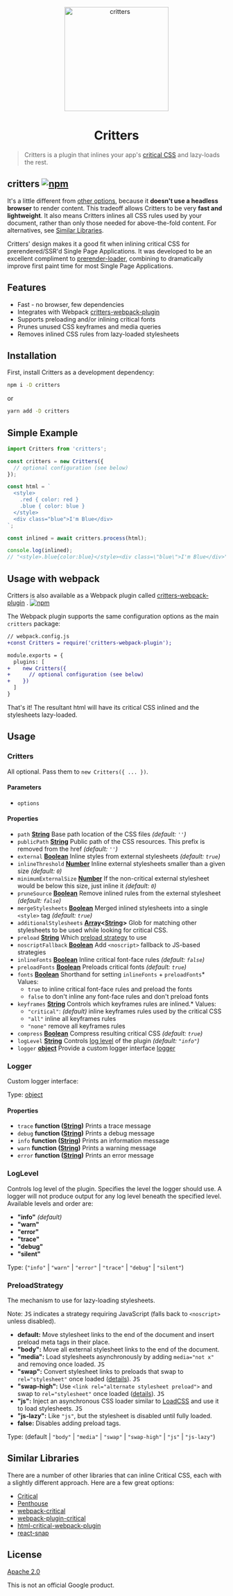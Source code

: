 <p align="center">
  <img src="https://i.imgur.com/J0jv1Sz.png" width="240" height="240" alt="critters">
  <h1 align="center">Critters</h1>
</p>

> Critters is a plugin that inlines your app's [critical CSS] and lazy-loads the rest.

## critters [![npm](https://img.shields.io/npm/v/critters.svg)](https://www.npmjs.org/package/critters)

It's a little different from [other options](#similar-libraries), because it **doesn't use a headless browser** to
render content. This tradeoff allows Critters to be very **fast and lightweight**. It also means Critters inlines all
CSS rules used by your document, rather than only those needed for above-the-fold content. For alternatives,
see [Similar Libraries](#similar-libraries).

Critters' design makes it a good fit when inlining critical CSS for prerendered/SSR'd Single Page Applications. It was
developed to be an excellent compliment to [prerender-loader](https://github.com/GoogleChromeLabs/prerender-loader),
combining to dramatically improve first paint time for most Single Page Applications.

## Features

* Fast - no browser, few dependencies
* Integrates with Webpack [critters-webpack-plugin]
* Supports preloading and/or inlining critical fonts
* Prunes unused CSS keyframes and media queries
* Removes inlined CSS rules from lazy-loaded stylesheets

## Installation

First, install Critters as a development dependency:

```sh
npm i -D critters
```

or

```sh
yarn add -D critters
```

## Simple Example

```js
import Critters from 'critters';

const critters = new Critters({
  // optional configuration (see below)
});

const html = `
  <style>
    .red { color: red }
    .blue { color: blue }
  </style>
  <div class="blue">I'm Blue</div>
`;

const inlined = await critters.process(html);

console.log(inlined);
// "<style>.blue{color:blue}</style><div class=\"blue\">I'm Blue</div>"
```

## Usage with webpack

Critters is also available as a Webpack plugin
called [critters-webpack-plugin](https://www.npmjs.org/package/critters-webpack-plugin)
. [![npm](https://img.shields.io/npm/v/critters-webpack-plugin.svg)](https://www.npmjs.org/package/critters-webpack-plugin)

The Webpack plugin supports the same configuration options as the main `critters` package:

```diff
// webpack.config.js
+const Critters = require('critters-webpack-plugin');

module.exports = {
  plugins: [
+    new Critters({
+      // optional configuration (see below)
+    })
  ]
}
```

That's it! The resultant html will have its critical CSS inlined and the stylesheets lazy-loaded.

## Usage

<!-- Generated by documentation.js. Update this documentation by updating the source code. -->

### Critters

All optional. Pass them to `new Critters({ ... })`.

#### Parameters

* `options`

#### Properties

* `path` **[String](https://developer.mozilla.org/docs/Web/JavaScript/Reference/Global_Objects/String)** Base path
  location of the CSS files *(default: `''`)*
* `publicPath` **[String](https://developer.mozilla.org/docs/Web/JavaScript/Reference/Global_Objects/String)** Public
  path of the CSS resources. This prefix is removed from the href *(default: `''`)*
* `external` **[Boolean](https://developer.mozilla.org/docs/Web/JavaScript/Reference/Global_Objects/Boolean)** Inline
  styles from external stylesheets *(default: `true`)*
* `inlineThreshold` **[Number](https://developer.mozilla.org/docs/Web/JavaScript/Reference/Global_Objects/Number)**
  Inline external stylesheets smaller than a given size *(default: `0`)*
* `minimumExternalSize` **[Number](https://developer.mozilla.org/docs/Web/JavaScript/Reference/Global_Objects/Number)**
  If the non-critical external stylesheet would be below this size, just inline it *(default: `0`)*
* `pruneSource` **[Boolean](https://developer.mozilla.org/docs/Web/JavaScript/Reference/Global_Objects/Boolean)** Remove
  inlined rules from the external stylesheet *(default: `false`)*
* `mergeStylesheets` **[Boolean](https://developer.mozilla.org/docs/Web/JavaScript/Reference/Global_Objects/Boolean)**
  Merged inlined stylesheets into a single `<style>` tag *(default: `true`)*
* `additionalStylesheets` **[Array](https://developer.mozilla.org/docs/Web/JavaScript/Reference/Global_Objects/Array)<[String](https://developer.mozilla.org/docs/Web/JavaScript/Reference/Global_Objects/String)>**
  Glob for matching other stylesheets to be used while looking for critical CSS.
* `preload` **[String](https://developer.mozilla.org/docs/Web/JavaScript/Reference/Global_Objects/String)**
  Which [preload strategy](#preloadstrategy) to use
* `noscriptFallback` **[Boolean](https://developer.mozilla.org/docs/Web/JavaScript/Reference/Global_Objects/Boolean)**
  Add `<noscript>` fallback to JS-based strategies
* `inlineFonts` **[Boolean](https://developer.mozilla.org/docs/Web/JavaScript/Reference/Global_Objects/Boolean)** Inline
  critical font-face rules *(default: `false`)*
* `preloadFonts` **[Boolean](https://developer.mozilla.org/docs/Web/JavaScript/Reference/Global_Objects/Boolean)**
  Preloads critical fonts *(default: `true`)*
* `fonts` **[Boolean](https://developer.mozilla.org/docs/Web/JavaScript/Reference/Global_Objects/Boolean)** Shorthand
  for setting `inlineFonts` + `preloadFonts`*   Values:
  * `true` to inline critical font-face rules and preload the fonts
  * `false` to don't inline any font-face rules and don't preload fonts
* `keyframes` **[String](https://developer.mozilla.org/docs/Web/JavaScript/Reference/Global_Objects/String)** Controls
  which keyframes rules are inlined.*   Values:
  * `"critical"`: *(default)* inline keyframes rules used by the critical CSS
  * `"all"` inline all keyframes rules
  * `"none"` remove all keyframes rules
* `compress` **[Boolean](https://developer.mozilla.org/docs/Web/JavaScript/Reference/Global_Objects/Boolean)** Compress
  resulting critical CSS *(default: `true`)*
* `logLevel` **[String](https://developer.mozilla.org/docs/Web/JavaScript/Reference/Global_Objects/String)**
  Controls [log level](#loglevel) of the plugin *(default: `"info"`)*
* `logger` **[object](https://developer.mozilla.org/docs/Web/JavaScript/Reference/Global_Objects/Object)** Provide a
  custom logger interface [logger](#logger)

### Logger

Custom logger interface:

Type: [object](https://developer.mozilla.org/docs/Web/JavaScript/Reference/Global_Objects/Object)

#### Properties

* `trace` **function ([String](https://developer.mozilla.org/docs/Web/JavaScript/Reference/Global_Objects/String))**
  Prints a trace message
* `debug` **function ([String](https://developer.mozilla.org/docs/Web/JavaScript/Reference/Global_Objects/String))**
  Prints a debug message
* `info` **function ([String](https://developer.mozilla.org/docs/Web/JavaScript/Reference/Global_Objects/String))**
  Prints an information message
* `warn` **function ([String](https://developer.mozilla.org/docs/Web/JavaScript/Reference/Global_Objects/String))**
  Prints a warning message
* `error` **function ([String](https://developer.mozilla.org/docs/Web/JavaScript/Reference/Global_Objects/String))**
  Prints an error message

### LogLevel

Controls log level of the plugin. Specifies the level the logger should use. A logger will
not produce output for any log level beneath the specified level. Available levels and order
are:

* **"info"** *(default)*
* **"warn"**
* **"error"**
* **"trace"**
* **"debug"**
* **"silent"**

Type: (`"info"` | `"warn"` | `"error"` | `"trace"` | `"debug"` | `"silent"`)

### PreloadStrategy

The mechanism to use for lazy-loading stylesheets.

Note: <kbd>JS</kbd> indicates a strategy requiring JavaScript (falls back to `<noscript>` unless disabled).

* **default:** Move stylesheet links to the end of the document and insert preload meta tags in their place.
* **"body":** Move all external stylesheet links to the end of the document.
* **"media":** Load stylesheets asynchronously by adding `media="not x"` and removing once loaded. <kbd>JS</kbd>
* **"swap":** Convert stylesheet links to preloads that swap to `rel="stylesheet"` once
  loaded ([details](https://www.filamentgroup.com/lab/load-css-simpler/#the-code)). <kbd>JS</kbd>
* **"swap-high":** Use `<link rel="alternate stylesheet preload">` and swap to `rel="stylesheet"` once
  loaded ([details](http://filamentgroup.github.io/loadCSS/test/new-high.html)). <kbd>JS</kbd>
* **"js":** Inject an asynchronous CSS loader similar to [LoadCSS](https://github.com/filamentgroup/loadCSS) and use it
  to load stylesheets. <kbd>JS</kbd>
* **"js-lazy":** Like `"js"`, but the stylesheet is disabled until fully loaded.
* **false:** Disables adding preload tags.

Type: (default | `"body"` | `"media"` | `"swap"` | `"swap-high"` | `"js"` | `"js-lazy"`)

## Similar Libraries

There are a number of other libraries that can inline Critical CSS, each with a slightly different approach. Here are a
few great options:

* [Critical](https://github.com/addyosmani/critical)
* [Penthouse](https://github.com/pocketjoso/penthouse)
* [webpack-critical](https://github.com/lukeed/webpack-critical)
* [webpack-plugin-critical](https://github.com/nrwl/webpack-plugin-critical)
* [html-critical-webpack-plugin](https://github.com/anthonygore/html-critical-webpack-plugin)
* [react-snap](https://github.com/stereobooster/react-snap)

## License

[Apache 2.0](LICENSE)

This is not an official Google product.

[critters-webpack-plugin]: https://github.com/GoogleChromeLabs/critters/tree/main/packages/critters-webpack-plugin

[critical css]: https://www.smashingmagazine.com/2015/08/understanding-critical-css/

[html-webpack-plugin]: https://github.com/jantimon/html-webpack-plugin
